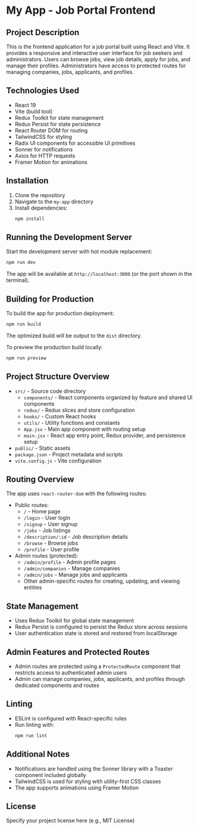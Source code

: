 # My App - Job Portal Frontend

## Project Description
This is the frontend application for a job portal built using React and Vite. It provides a responsive and interactive user interface for job seekers and administrators. Users can browse jobs, view job details, apply for jobs, and manage their profiles. Administrators have access to protected routes for managing companies, jobs, applicants, and profiles.

## Technologies Used
- React 19
- Vite (build tool)
- Redux Toolkit for state management
- Redux Persist for state persistence
- React Router DOM for routing
- TailwindCSS for styling
- Radix UI components for accessible UI primitives
- Sonner for notifications
- Axios for HTTP requests
- Framer Motion for animations

## Installation
1. Clone the repository
2. Navigate to the `my-app` directory
3. Install dependencies:
   ```bash
   npm install
   ```

## Running the Development Server
Start the development server with hot module replacement:
```bash
npm run dev
```
The app will be available at `http://localhost:3000` (or the port shown in the terminal).

## Building for Production
To build the app for production deployment:
```bash
npm run build
```
The optimized build will be output to the `dist` directory.

To preview the production build locally:
```bash
npm run preview
```

## Project Structure Overview
- `src/` - Source code directory
  - `components/` - React components organized by feature and shared UI components
  - `redux/` - Redux slices and store configuration
  - `hooks/` - Custom React hooks
  - `utils/` - Utility functions and constants
  - `App.jsx` - Main app component with routing setup
  - `main.jsx` - React app entry point, Redux provider, and persistence setup
- `public/` - Static assets
- `package.json` - Project metadata and scripts
- `vite.config.js` - Vite configuration

## Routing Overview
The app uses `react-router-dom` with the following routes:
- Public routes:
  - `/` - Home page
  - `/login` - User login
  - `/signup` - User signup
  - `/jobs` - Job listings
  - `/description/:id` - Job description details
  - `/browse` - Browse jobs
  - `/profile` - User profile
- Admin routes (protected):
  - `/admin/profile` - Admin profile pages
  - `/admin/companies` - Manage companies
  - `/admin/jobs` - Manage jobs and applicants
  - Other admin-specific routes for creating, updating, and viewing entities

## State Management
- Uses Redux Toolkit for global state management
- Redux Persist is configured to persist the Redux store across sessions
- User authentication state is stored and restored from localStorage

## Admin Features and Protected Routes
- Admin routes are protected using a `ProtectedRoute` component that restricts access to authenticated admin users
- Admin can manage companies, jobs, applicants, and profiles through dedicated components and routes

## Linting
- ESLint is configured with React-specific rules
- Run linting with:
  ```bash
  npm run lint
  ```

## Additional Notes
- Notifications are handled using the Sonner library with a Toaster component included globally
- TailwindCSS is used for styling with utility-first CSS classes
- The app supports animations using Framer Motion

## License
Specify your project license here (e.g., MIT License)
